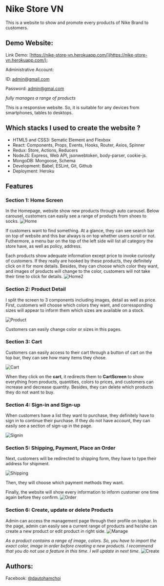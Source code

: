 # Nike Store VN
This is a website to show and promote every products of Nike Brand to customers.

## Demo Website:
Link Demo: [https://nike-store-vn.herokuapp.com/](https://nike-store-vn.herokuapp.com/);

Administrative Account:

ID: admin@gmail.com 

Password: admin@gmai.com

*fully manages a range of products*

This is a responsive website. So, it is suitable for any devices from smartphones, tables to desktops. 

## Which stacks I used to create the website ?
- HTML5 and CSS3: Sematic Element and Flexbox
- React: Components, Props, Events, Hooks, Router, Axios, Spinner
- Redux: Store, Actions, Reducers
- NodeJS: Express, Web API, jsonwebtoken, body-parser, cookie-js.
- MongoDB: Mongoose, Schema
- Development: Babel, ESLint, Git, Github
- Deployment: Heroku

## Features
### Section 1: Home Screen
In the Homepage, website show new products through auto carousel. Below carousel, customers can easily see a range of products from shoes to socks.
![Home](/frontend/GitImage/Home.png)

If customers want to find something. At a glance, they can see search bar on top of website and this bar always is on top whether users scroll or not. Futhermore, a menu bar on the top of the left side will list all category the store have, as well as policy, address.

Each products show adequate information except price to invoke curiosity of customers. If they really are hooked by these products, they definitely click on it for more details. Besides, they can choose which color they want, and images of products will change to the color, customers will not take their time to click for details.
![Home2](/frontend/GitImage/Home2.png)

### Section 2: Product Detail
I split the screen to 3 components including images, detail as well as price. First, customers will choose which colors they want, and corressponding sizes will appear to inform them which sizes are available on a stock.

![Product](/frontend/GitImage/Product.png)

Customers can easily change color or sizes in this pages. 

### Section 3: Cart
Customers can easily access to their cart through a button of cart on the top bar, they can see how many items they chose.

![Cart](/frontend/GitImage/Cart.png)

When they click on the **cart**, it redirects them to **CartScreen** to show everything from products, quantities, colors to prices, and customers can increase and decrease quantity. Besides, they can delete which products they do not want to buy.

### Section 4: Sign-in and Sign-up
When customers have a list they want to purchase, they definitely have to sign in to continue their purchase. If they do not have account, they can easily see a section of sign-up in the page.

![Signin](/frontend/GitImage/Signin.png)

### Section 5: Shipping, Payment, Place an Order
Next, customers will be redirected to shipping form, they have to type their address for shipment.

![Shipping](/frontend/GitImage/Shipping.png)

Then, they will choose which payment methods they want.

Finally, the website will show every information to inform customer one time again before they confirm.
![Order](/frontend/GitImage/Order.png)

### Section 6: Create, update or delete Products
Admin can access the management page through their profile on topbar. In the page, admin can easily see a current range of products and he/she can create a new product or edit product in right side.
![Manage](/frontend/GitImage/Manage.png)

*As a product contains a range of image, colors. So, you have to import the exact color, image in order before creating a new products. I recommend that you do not use a feature in this time. I will update in next time*.
![Create](/frontend/GitImage/Create.png)

## Authors:
Facebook: [@dautohamchoi](https://www.facebook.com/dautohamchoi)

